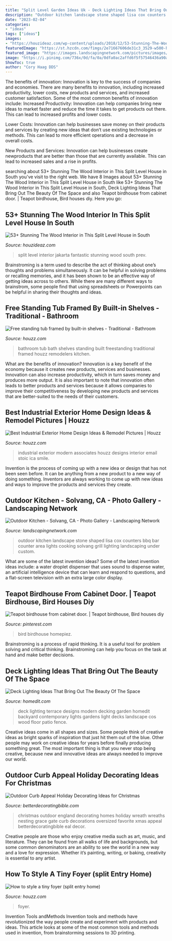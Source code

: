 ```yaml
---
title: "Split Level Garden Ideas Uk - Deck Lighting Ideas That Bring Out The Beauty Of The Space"
description: "Outdoor kitchen landscape stone shaped lisa cox counters bbq bar counter area lights cooking solvang grill lighting landscaping under custom"
date: "2023-02-04"
categories:
- "ideas"
tags: ["ideas"]
images:
- "https://houzideaz.com/wp-content/uploads/2018/12/53-Stunning-The-Wood-Interior-in-This-Split-Level-House-in-South-Jakarta-is-Fantastic-3.jpg"
featuredImage: "https://st.hzcdn.com/fimgs/2e71667606de31c3_3529-w500-h666-b0-p0--industrial-exterior.jpg"
featured_image: "https://images.landscapingnetwork.com/pictures/images/800x642Max/outdoor-kitchen_7/l-shaped-outdoor-kitchen-stone-counters-lisa-cox-landscape-design_10167.jpg"
image: "https://i.pinimg.com/736x/0d/fa/0a/0dfa0ac2affd6f5f57546436a90accea.jpg"
ShowToc: true
author: "Cory Haag DDS"
---
```



The benefits of innovation:
Innovation is key to the success of companies and economies. There are many benefits to innovation, including increased productivity, lower costs, new products and services, and increased customer satisfaction. Some of the most common benefits of innovation include: 
Increased Productivity: Innovation can help companies bring new ideas to market faster and reduce the time it takes to get products out there. This can lead to increased profits and lower costs. 

Lower Costs: Innovation can help businesses save money on their products and services by creating new ideas that don’t use existing technologies or methods. This can lead to more efficient operations and a decrease in overall costs. 

New Products and Services: Innovation can help businesses create newproducts that are better than those that are currently available. This can lead to increased sales and a rise in profits.

	

		
searching about 53+ Stunning The Wood Interior in This Split Level House in South you've visit to the right web. We have 8 Images about 53+ Stunning The Wood Interior in This Split Level House in South like 53+ Stunning The Wood Interior in This Split Level House in South, Deck Lighting Ideas That Bring Out The Beauty Of The Space and also Teapot birdhouse from cabinet door. | Teapot birdhouse, Bird houses diy. Here you go:
		
    
## 53+ Stunning The Wood Interior In This Split Level House In South

<img loading=lazy src="https://houzideaz.com/wp-content/uploads/2018/12/53-Stunning-The-Wood-Interior-in-This-Split-Level-House-in-South-Jakarta-is-Fantastic-3.jpg" onerror="this.onerror=null;this.src='https://tse2.mm.bing.net/th?id=OIP.GAY7p1pb3fQhoDpv6AwqHQHaKR&amp;pid=15.1';" alt="53+ Stunning The Wood Interior in This Split Level House in South">

_Source: houzideaz.com_

>split level interior jakarta fantastic stunning wood south prev. 

	

Brainstroming is a term used to describe the act of thinking about one’s thoughts and problems simultaneously. It can be helpful in solving problems or recalling memories, and it has been shown to be an effective way of getting ideas across to others. While there are many different ways to brainstrom, some people find that using spreadsheets or Powerpoints can be helpful in sharing their thoughts and ideas.

    
## Free Standing Tub Framed By Built-in Shelves - Traditional - Bathroom

<img loading=lazy src="https://st.hzcdn.com/simgs/3c11ed96011bd122_4-3326/traditional-bathroom.jpg" onerror="this.onerror=null;this.src='https://tse2.mm.bing.net/th?id=OIP.5dIpFw0u49CS_uSLigv9kgHaJ6&amp;pid=15.1';" alt="Free standing tub framed by built-in shelves - Traditional - Bathroom">

_Source: houzz.com_

>bathroom tub bath shelves standing built freestanding traditional framed houzz remodelers kitchen. 

	

What are the benefits of innovation?
Innovation is a key benefit of the economy because it creates new products, services and businesses. Innovation can also increase productivity, which in turn saves money and produces more output. It is also important to note that innovation often leads to better products and services because it allows companies to improve their competitiveness by developing new products and services that are better-suited to the needs of their customers.

    
## Best Industrial Exterior Home Design Ideas &amp; Remodel Pictures | Houzz

<img loading=lazy src="https://st.hzcdn.com/fimgs/2e71667606de31c3_3529-w500-h666-b0-p0--industrial-exterior.jpg" onerror="this.onerror=null;this.src='https://tse1.mm.bing.net/th?id=OIP.hRRDGPaU1RLrrTQup7-5TAHaJ3&amp;pid=15.1';" alt="Best Industrial Exterior Home Design Ideas &amp; Remodel Pictures | Houzz">

_Source: houzz.com_

>industrial exterior modern associates houzz designs interior email stoic ica smile. 

	

Invention is the process of coming up with a new idea or design that has not been seen before. It can be anything from a new product to a new way of doing something. Inventors are always working to come up with new ideas and ways to improve the products and services they create.

    
## Outdoor Kitchen - Solvang, CA - Photo Gallery - Landscaping Network

<img loading=lazy src="https://images.landscapingnetwork.com/pictures/images/800x642Max/outdoor-kitchen_7/l-shaped-outdoor-kitchen-stone-counters-lisa-cox-landscape-design_10167.jpg" onerror="this.onerror=null;this.src='https://tse1.mm.bing.net/th?id=OIP.AFEbrCLVpBGRZg34PaBg_QHaE7&amp;pid=15.1';" alt="Outdoor Kitchen - Solvang, CA - Photo Gallery - Landscaping Network">

_Source: landscapingnetwork.com_

>outdoor kitchen landscape stone shaped lisa cox counters bbq bar counter area lights cooking solvang grill lighting landscaping under custom. 

	

What are some of the latest invention ideas?
Some of the latest invention ideas include: a water droplet dispenser that uses sound to dispense water, an artificial intelligence device that can learn and respond to questions, and a flat-screen television with an extra large color display.

    
## Teapot Birdhouse From Cabinet Door. | Teapot Birdhouse, Bird Houses Diy

<img loading=lazy src="https://i.pinimg.com/736x/0d/fa/0a/0dfa0ac2affd6f5f57546436a90accea.jpg" onerror="this.onerror=null;this.src='https://tse4.mm.bing.net/th?id=OIP.P2XedevERQgxE5-O0x3QDAHaJM&amp;pid=15.1';" alt="Teapot birdhouse from cabinet door. | Teapot birdhouse, Bird houses diy">

_Source: pinterest.com_

>bird birdhouse homepiez. 

	

Brainstroming is a process of rapid thinking. It is a useful tool for problem solving and critical thinking. Brainstroming can help you focus on the task at hand and make better decisions.

    
## Deck Lighting Ideas That Bring Out The Beauty Of The Space

<img loading=lazy src="http://cdn.homedit.com/wp-content/uploads/2015/03/contemporary-deck-lighting.jpg" onerror="this.onerror=null;this.src='https://tse3.mm.bing.net/th?id=OIP.rMSoI6fgQbGg8zVv8mHrogHaE7&amp;pid=15.1';" alt="Deck Lighting Ideas That Bring Out The Beauty Of The Space">

_Source: homedit.com_

>deck lighting terrace designs modern decking garden homedit backyard contemporary lights gardens light decks landscape cos wood floor patio fence. 

	

Creative ideas come in all shapes and sizes. Some people think of creative ideas as bright sparks of inspiration that just hit them out of the blue. Other people may work on creative ideas for years before finally producing something great. The most important thing is that you never stop being creative, because new and innovative ideas are always needed to improve our world.

    
## Outdoor Curb Appeal Holiday Decorating Ideas For Christmas

<img loading=lazy src="http://betterdecoratingbible.com/wp-content/uploads/2016/11/outdoor-christmas-decorating-ideas-large-wreath-on-gate.jpg" onerror="this.onerror=null;this.src='https://tse3.mm.bing.net/th?id=OIP.JbNW23tNq-kvNscI0_U1CQHaLH&amp;pid=15.1';" alt="Outdoor Curb Appeal Holiday Decorating Ideas for Christmas">

_Source: betterdecoratingbible.com_

>christmas outdoor england decorating homes holiday wreath wreaths nesting grace gate curb decorations oversized favorite xmas appeal betterdecoratingbible eal decor. 

	

Creative people are those who enjoy creative media such as art, music, and literature. They can be found from all walks of life and backgrounds, but some common denominators are an ability to see the world in a new way and a love for expression. Whether it’s painting, writing, or baking, creativity is essential to any artist.

    
## How To Style A Tiny Foyer (split Entry Home)

<img loading=lazy src="https://st.hzcdn.com/fimgs/7b12d2b20f749a8e_7330-w500-h667-b0-p0--.jpg" onerror="this.onerror=null;this.src='https://tse3.mm.bing.net/th?id=OIP.X3lJ6NYb9zMGZPhXVezKggHaJ4&amp;pid=15.1';" alt="How to style a tiny foyer (split entry home)">

_Source: houzz.com_

>foyer. 

	

Invention Tools andMethods
Invention tools and methods have revolutionized the way people create and experiment with products and ideas. This article looks at some of the most common tools and methods used in invention, from brainstorming sessions to 3D printing.

